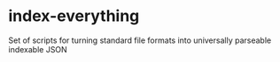 # index-everything
Set of scripts for turning standard file formats into universally parseable indexable JSON

